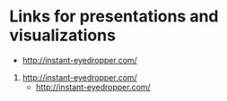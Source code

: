 # Links for presentations and visualizations
* http://instant-eyedropper.com/
1. http://instant-eyedropper.com/
    * http://instant-eyedropper.com/
